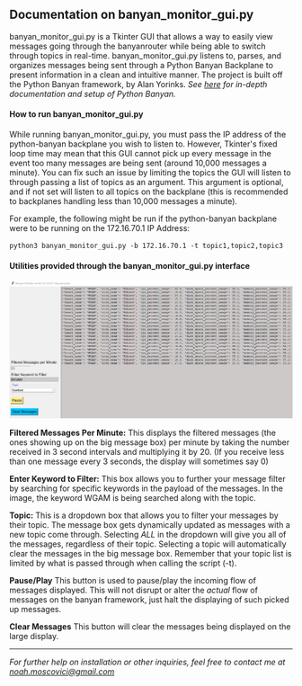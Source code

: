 ## Documentation on banyan_monitor_gui.py
banyan_monitor_gui.py is a Tkinter GUI that allows a way to easily view messages going through the banyanrouter while being able to switch through topics in real-time. banyan_monitor_gui.py listens to, parses, and organizes messages being sent through a Python Banyan Backplane to present information in a clean and intuitive manner. The project is built off the Python Banyan framework, by Alan Yorinks. *See [here](https://mryslab.github.io/python_banyan/) for in-depth documentation and setup of Python Banyan.*

#### How to run banyan_monitor_gui.py
While running banyan_monitor_gui.py, you must pass the IP address of the python-banyan backplane you wish to listen to. However, Tkinter's fixed loop time may mean that this GUI cannot pick up every message in the event too many messages are being sent (around 10,000 messages a minute). You can fix such an issue by limiting the topics the GUI will listen to through passing a list of topics as an argument. This argument is optional, and if not set will listen to all topics on the backplane (this is recommended to backplanes handling less than 10,000 messages a minute).

For example, the following might be run if the python-banyan backplane were to be running on the 172.16.70.1 IP Address:
```
python3 banyan_monitor_gui.py -b 172.16.70.1 -t topic1,topic2,topic3
```

#### Utilities provided through the banyan_monitor_gui.py interface
![Image of GUI](https://github.com/NoahMoscovici/banyanmonitorgui/blob/master/banyanmonitorgui.png)

**Filtered Messages Per Minute:**
This displays the filtered messages (the ones showing up on the big message box) per minute by taking the number received in 3 second intervals and multiplying it by 20. (If you receive less than one message every 3 seconds, the display will sometimes say 0)

**Enter Keyword to Filter:**
This box allows you to further your message filter by searching for specific keywords in the payload of the messages. In the image, the keyword WGAM is being searched along with the topic.

**Topic:**
This is a dropdown box that allows you to filter your messages by their topic. The message box gets dynamically updated as messages with a new topic come through. Selecting *ALL* in the dropdown will give you all of the messages, regardless of their topic. Selecting a topic will automatically clear the messages in the big message box. Remember that your topic list is limited by what is passed through when calling the script (-t).

**Pause/Play**
This button is used to pause/play the incoming flow of messages displayed. This will not disrupt or alter the *actual* flow of messages on the banyan framework, just halt the displaying of such picked up messages.

**Clear Messages**
This button will clear the messages being displayed on the large display.

---
*For further help on installation or other inquiries, feel free to contact me at noah.moscovici@gmail.com*
